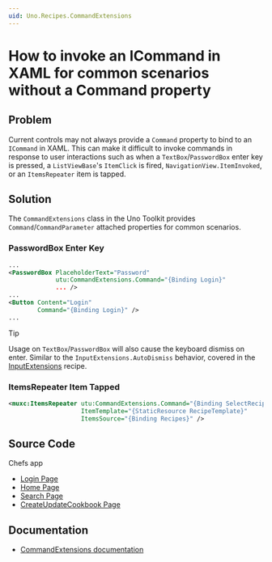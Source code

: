 ```yaml
---
uid: Uno.Recipes.CommandExtensions
---
```


# How to invoke an ICommand in XAML for common scenarios without a Command property

## Problem

Current controls may not always provide a `Command` property to bind to an `ICommand` in XAML. This can make it difficult to invoke commands in response to user interactions such as when a `TextBox`/`PasswordBox` enter key is pressed, a `ListViewBase`'s `ItemClick` is fired, `NavigationView.ItemInvoked`, or an `ItemsRepeater` item is tapped.

## Solution

The `CommandExtensions` class in the Uno Toolkit provides `Command`/`CommandParameter` attached properties for common scenarios.

### PasswordBox Enter Key

```xml
...
<PasswordBox PlaceholderText="Password"
             utu:CommandExtensions.Command="{Binding Login}"
             ... />
...
<Button Content="Login"
        Command="{Binding Login}" />
...
```

> [!TIP]
> Usage on `TextBox`/`PasswordBox` will also cause the keyboard dismiss on enter. Similar to the `InputExtensions.AutoDismiss` behavior, covered in the [InputExtensions](xref:Uno.Recipes.InputExtensions) recipe.

### ItemsRepeater Item Tapped

```xml
<muxc:ItemsRepeater utu:CommandExtensions.Command="{Binding SelectRecipe}"
                    ItemTemplate="{StaticResource RecipeTemplate}"
                    ItemsSource="{Binding Recipes}" />
```

## Source Code

Chefs app

- [Login Page](https://github.com/unoplatform/uno.chefs/blob/c39edbc737dfd899b31cb3ba24d017c9e8351861/src/Chefs/Views/LoginPage.xaml#L74)
- [Home Page](https://github.com/unoplatform/uno.chefs/blob/c39edbc737dfd899b31cb3ba24d017c9e8351861/src/Chefs/Views/HomePage.xaml#L155)
- [Search Page](https://github.com/unoplatform/uno.chefs/blob/c39edbc737dfd899b31cb3ba24d017c9e8351861/src/Chefs/Views/SearchPage.xaml#L152)
- [CreateUpdateCookbook Page](https://github.com/unoplatform/uno.chefs/blob/c39edbc737dfd899b31cb3ba24d017c9e8351861/src/Chefs/Views/CreateUpdateCookbookPage.xaml#L149)

## Documentation

- [CommandExtensions documentation](xref:Toolkit.Helpers.CommandExtensions)